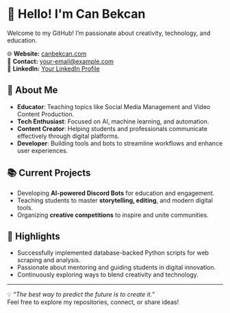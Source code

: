 # 👋 Hello! I'm Can Bekcan  

Welcome to my GitHub! I’m passionate about creativity, technology, and education.  

🌐 **Website:** [canbekcan.com](https://canbekcan.com)  
📧 **Contact:** [your-email@example.com](mailto:your-email@example.com)  
💼 **LinkedIn:** [Your LinkedIn Profile](https://linkedin.com/in/your-profile)  

## 🚀 About Me  
- **Educator**: Teaching topics like Social Media Management and Video Content Production.  
- **Tech Enthusiast**: Focused on AI, machine learning, and automation.  
- **Content Creator**: Helping students and professionals communicate effectively through digital platforms.  
- **Developer**: Building tools and bots to streamline workflows and enhance user experiences.  

## 📚 Current Projects  
- Developing **AI-powered Discord Bots** for education and engagement.  
- Teaching students to master **storytelling, editing**, and modern digital tools.  
- Organizing **creative competitions** to inspire and unite communities.  

## 🌟 Highlights  
- Successfully implemented database-backed Python scripts for web scraping and analysis.  
- Passionate about mentoring and guiding students in digital innovation.  
- Continuously exploring ways to blend creativity and technology.  

---

💡 _“The best way to predict the future is to create it.”_  
Feel free to explore my repositories, connect, or share ideas!

